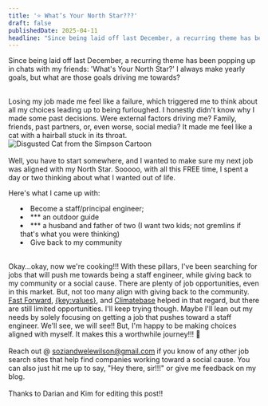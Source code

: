 ```yaml
---
title: '⭐ What’s Your North Star???'
draft: false
publishedDate: 2025-04-11
headline: "Since being laid off last December, a recurring theme has been popping up in chats with my friends: 'What's Your North Star?'"
---
```


Since being laid off last December, a recurring theme has been popping up in chats with my friends: 'What's Your North Star?' I always make yearly goals, but what are those goals driving me towards?<br /> <br />

Losing my job made me feel like a failure, which triggered me to think about all my choices leading up to being furloughed. I honestly didn't know why I made some past decisions. Were external factors driving me? Family, friends, past partners, or, even worse, social media? It made me feel like a cat with a hairball stuck in its throat.
<br />
![Disgusted Cat from the Simpson Cartoon](https://media3.giphy.com/media/v1.Y2lkPTc5MGI3NjExeWlneTRpN2prdGFndnB0azd6MXo0a3cwaWZhcWhtM3M4MDZybXk0ayZlcD12MV9pbnRlcm5hbF9naWZfYnlfaWQmY3Q9Zw/xT5LMCSgzdtkbZ6yMo/giphy.gif)
<br /><br />
Well, you have to start somewhere, and I wanted to make sure my next job was aligned with my North Star. Sooooo, with all this FREE time, I spent a day or two thinking about what I wanted out of life. <br />

Here's what I came up with:

<div style="margin-left: 24px">
  <li> Become a staff/principal engineer;</li>
  <li>  *** an outdoor guide</li>
  <li>  *** a husband and father of two (I want two kids; not gremlins if that's what you were thinking) </li>
  <li>   Give back to my community </li>
</div>
<br />

Okay...okay, now we're cooking!!! With these pillars, I've been searching for jobs that will push me towards being a staff engineer, while giving back to my community or a social cause. There are plenty of job opportunities, even in this market. But, not too many align with giving back to the community. [Fast Forward](https://jobs.ffwd.org/jobs), [{key:values}](https://www.keyvalues.com/), and [Climatebase](https://climatebase.org/) helped in that regard, but there are still limited opportunities. I'll keep trying though. Maybe I'll lean out my needs by solely focusing on getting a job that pushes toward a staff engineer. We'll see, we will see!! But, I'm happy to be making choices aligned with myself. It makes this a worthwhile journey!!! 🙂
<br /> <br />
Reach out @ <soziandwelewilson@gmail.com> if you know of any other job search sites that help find companies working toward a social cause. You can also just hit me up to say, "Hey there, sir!!!" or give me feedback on my blog.
<br /> <br />
Thanks to Darian and Kim for editing this post!!
